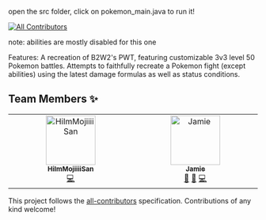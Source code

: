 open the src folder, click on pokemon_main.java to run it!
<!-- ALL-CONTRIBUTORS-BADGE:START - Do not remove or modify this section -->
[![All Contributors](https://img.shields.io/badge/all_contributors-2-orange.svg?style=flat-square)](#contributors-)
<!-- ALL-CONTRIBUTORS-BADGE:END -->

note: abilities are mostly disabled for this one

Features:
A recreation of B2W2's PWT, featuring customizable 3v3 level 50 Pokemon battles.
Attempts to faithfully recreate a Pokemon fight (except abilities) using the latest damage formulas as well as status conditions.

## Team Members ✨

<!-- ALL-CONTRIBUTORS-LIST:START - Do not remove or modify this section -->
<!-- prettier-ignore-start -->
<!-- markdownlint-disable -->
<table>
  <tbody>
    <tr>
      <td align="center" valign="top" width="14.28%"><a href="https://github.com/HiImMojiiiiSan"><img src="https://avatars.githubusercontent.com/u/166904754?v=4?s=100" width="100px;" alt="HiImMojiiiiSan"/><br /><sub><b>HiImMojiiiiSan</b></sub></a><br /><a href="https://github.com/seclere/pokemon-battle-sim-cli/commits?author=HiImMojiiiiSan" title="Code">💻</a></td>
      <td align="center" valign="top" width="14.28%"><a href="https://github.com/jinteq"><img src="https://avatars.githubusercontent.com/u/167008178?v=4?s=100" width="100px;" alt="Jamie"/><br /><sub><b>Jamie</b></sub></a><br /><a href="#design-jinteq" title="Design">🎨</a> <a href="#userTesting-jinteq" title="User Testing">📓</a> <a href="https://github.com/seclere/pokemon-battle-sim-cli/commits?author=jinteq" title="Code">💻</a></td>
    </tr>
  </tbody>
</table>

<!-- markdownlint-restore -->
<!-- prettier-ignore-end -->

<!-- ALL-CONTRIBUTORS-LIST:END -->

This project follows the [all-contributors](https://github.com/all-contributors/all-contributors) specification. Contributions of any kind welcome!
